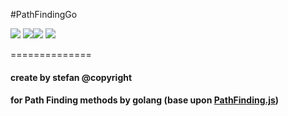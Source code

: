 #PathFindingGo 

![](https://img.shields.io/github/license/Peakchen/PathFindingGo) ![](https://img.shields.io/github/forks/Peakchen/PathFindingGo)![](https://img.shields.io/github/stars/Peakchen/PathFindingGo) ![](	https://img.shields.io/github/license/Peakchen/PathFindingGo)

==============
#### create by stefan @copyright ####
#### for Path Finding methods by golang (base upon [PathFinding.js](https://github.com/qiao/PathFinding.js))